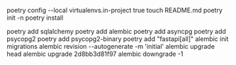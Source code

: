 poetry config --local virtualenvs.in-project true touch README.md poetry init -n poetry install

poetry add sqlalchemy poetry add alembic poetry add asyncpg poetry add psycopg2 poetry add psycopg2-binary poetry add "fastapi[all]"
alembic init migrations alembic revision --autogenerate -m 'initial' alembic upgrade head alembic upgrade 2d8bb3d81f97 alembic downgrade -1